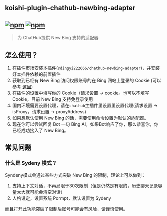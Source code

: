 ## koishi-plugin-chathub-newbing-adapter

## [![npm](https://img.shields.io/npm/v/@dingyi222666/koishi-plugin-chathub-newbing-adapter/next)](https://www.npmjs.com/package/@dingyi222666/koishi-plugin-chathub-newbing-adapter) [![npm](https://img.shields.io/npm/dm/@dingyi222666/koishi-plugin-chathub-newbing-adapter)](https://www.npmjs.com/package//@dingyi222666/koishi-plugin-chathub-newbing-adapter)

> 为 ChatHub提供 New Bing 支持的适配器

## 怎么使用？

1. 在插件市场安装本插件(`@dingyi222666/chathub-newbing-adapter`)，并安装好本插件依赖的前置插件
2. 获取到已经有 New Bing 访问权限账号的在 Bing 网站上登录的 Cookie (可以参考 [这里](https://forum.koishi.xyz/t/topic/2884/5))
3. 在插件的设置中填写你的 Cookie（请求设置 -> cookie。也可以不填写 Cookie，目前 New Bing 支持免登录使用
4. 国内环境需要设置代理，请在`chathub`主插件里设置里设置代理(请求设置 -> isProxy，请求设置 -> proxyAddress)
5. 如果想默认使用 New Bing 的话，需要使用命令设置为默认的适配器。
6. 现在你可以尝试回复 Bot 一句 Bing AI，如果Bot响应了你，那么恭喜你，你已经成功接入了 New Bing。

## 常见问题

### 什么是 Sydeny 模式？

Syndeny模式会通过某些方式突破 New Bing 的限制，理论上可以做到：

1. 支持上下文对话，不再局限于30次限制（但是仍然是有限的，历史聊天记录容量太大就可能会清空对话）
2. 人格设定，设置系统 Pormpt，默认设置为 Sydeny

而且打开此功能突破了限制后账号可能会有风险，请谨慎使用。
